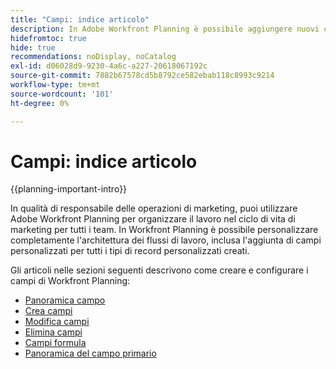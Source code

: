 ```yaml
---
title: "Campi: indice articolo"
description: In Adobe Workfront Planning è possibile aggiungere nuovi campi che riflettono il ciclo di vita dell'organizzazione. I campi sono attributi dei tipi di record.
hidefromtoc: true
hide: true
recommendations: noDisplay, noCatalog
exl-id: d06028d9-9230-4a6c-a227-20618067192c
source-git-commit: 7882b67578cd5b8792ce582ebab118c8993c9214
workflow-type: tm+mt
source-wordcount: '101'
ht-degree: 0%

---
```


# Campi: indice articolo

<!--
title: Fields: article index
description: You can add new fields in Adobe Workfront Planning that reflect your organization's lifecycle. Fields are attributes of record types. 
hidefromtoc: yes
author: Alina
feature: Work Management (***************WE NEED A NEW ONE HERE***********)
role: User, Admin
hide: yes
-->

<!--update the metadata with real information when making this available in TOC and in the left nav-->

{{planning-important-intro}}

In qualità di responsabile delle operazioni di marketing, puoi utilizzare Adobe Workfront Planning per organizzare il lavoro nel ciclo di vita di marketing per tutti i team. In Workfront Planning è possibile personalizzare completamente l&#39;architettura dei flussi di lavoro, inclusa l&#39;aggiunta di campi personalizzati per tutti i tipi di record personalizzati creati.

Gli articoli nelle sezioni seguenti descrivono come creare e configurare i campi di Workfront Planning:

* [Panoramica campo](/help/quicksilver/planning/fields/fields-overview.md)
* [Crea campi](/help/quicksilver/planning/fields/create-fields.md)
* [Modifica campi](/help/quicksilver/planning/fields/edit-fields.md)
* [Elimina campi](/help/quicksilver/planning/fields/delete-fields.md)
* [Campi formula](/help/quicksilver/planning/fields/formula-fields.md)
* [Panoramica del campo primario](/help/quicksilver/planning/fields/primary-field-overview.md)
